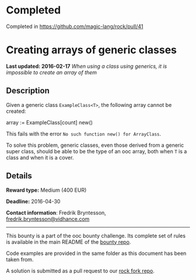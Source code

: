 # Completed
Completed in https://github.com/magic-lang/rock/pull/41

# Creating arrays of generic classes
**Last updated: 2016-02-17**
*When using a class using generics, it is impossible to create an array of them*

## Description
Given a generic class `ExampleClass<T>`, the following array cannot be created:

array := ExampleClass<Type>[count] new()

This fails with the error `No such function new() for ArrayClass`.

To solve this problem, generic classes, even those derived from a generic super class, should be able to be the type of an ooc array, both when `T` is a class and when it is a cover.

## Details
**Reward type:** Medium (400 EUR)

**Deadline:** 2016-04-30

**Contact information**: Fredrik Bryntesson, [fredrik.bryntesson@vidhance.com](mailto:fredrik.bryntesson@vidhance.com)

---

This bounty is a part of the ooc bounty challenge. Its complete set of rules is available in the main README of the [bounty repo](https://github.com/magic-lang/bounty).

Code examples are provided in the same folder as this document has been taken from.

A solution is submitted as a pull request to our [rock fork repo](https://github.com/magic-lang/rock).
